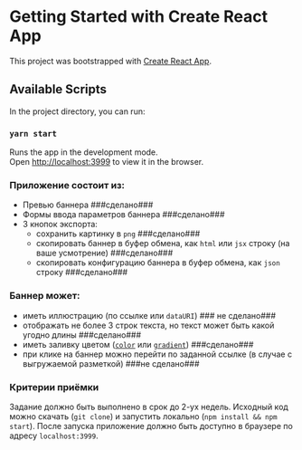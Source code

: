 # Getting Started with Create React App

This project was bootstrapped with [Create React App](https://github.com/facebook/create-react-app).

## Available Scripts

In the project directory, you can run:

### `yarn start`

Runs the app in the development mode.\
Open [http://localhost:3999](http://localhost:3000) to view it in the browser.


### Приложение состоит из:   
* Превью баннера ###сделано###
* Формы ввода параметров баннера ###сделано###
* 3 кнопок экспорта:
    * сохранить картинку в `png` ###сделано###
    * скопировать баннер в буфер обмена, как `html` или `jsx` строку (на ваше усмотрение) ###сделано###
    * скопировать конфигурацию баннера в буфер обмена, как `json` строку ###сделано###

### Баннер может:
* иметь иллюстрацию (по ссылке или `dataURI`) ### не сделано###
* отображать не более 3 строк текста, но текст может быть какой угодно длины ###сделано###
* иметь заливку цветом ([`color`](https://developer.mozilla.org/ru/docs/Web/CSS/color_value) или [`gradient`](https://developer.mozilla.org/ru/docs/Web/CSS/gradient)) ###сделано###
* при клике на баннер можно перейти по заданной ссылке (в случае с выгружаемой разметкой) ###не сделано###

### Критерии приёмки
Задание должно быть выполнено в срок до 2-ух недель. Исходный код можно скачать (`git clone`) и запустить локально (`npm install && npm start`).
После запуска приложение должно быть доступно в браузере по адресу `localhost:3999`.
